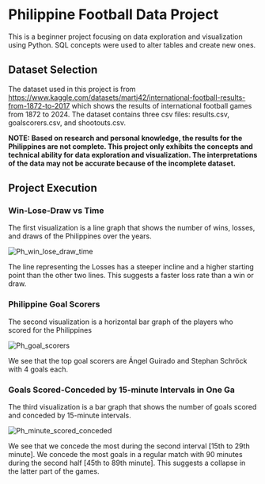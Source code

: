 # Philippine Football Data Project

This is a beginner project focusing on data exploration and visualization using Python. SQL concepts were used to alter tables and create new ones.

## Dataset Selection

The dataset used in this project is from https://www.kaggle.com/datasets/martj42/international-football-results-from-1872-to-2017 which shows the results of international football games from 1872 to 2024. The dataset contains three csv files: results.csv, goalscorers.csv, and shootouts.csv.

**NOTE: Based on research and personal knowledge, the results for the Philippines are not complete. This project only exhibits the concepts and technical ability for data exploration and visualization. The interpretations of the data may not be accurate because of the incomplete dataset.**

## Project Execution

### Win-Lose-Draw vs Time

The first visualization is a line graph that shows the number of wins, losses, and draws of the Philippines over the years.

![Ph_win_lose_draw_time](https://github.com/lemonjerome/Philippine_Football_Data_Project/assets/106641504/7f9b566f-7d5a-4d6f-946d-dcafd5b7b26a)

The line representing the Losses has a steeper incline and a higher starting point than the other two lines. This suggests a faster loss rate than a win or draw.

### Philippine Goal Scorers

The second visualization is a horizontal bar graph of the players who scored for the Philippines

![Ph_goal_scorers](https://github.com/lemonjerome/Philippine_Football_Data_Project/assets/106641504/e3b7f6e7-c07f-429c-9c52-0a710979c466)

We see that the top goal scorers are Ángel Guirado and Stephan Schröck with 4 goals each.

### Goals Scored-Conceded by 15-minute Intervals in One Ga

The third visualization is a bar graph that shows the number of goals scored and conceded by 15-minute intervals.

![Ph_minute_scored_conceded](https://github.com/lemonjerome/Philippine_Football_Data_Project/assets/106641504/0908babf-ccf4-497b-87fb-258c900a6602)

We see that we concede the most during the second interval [15th to 29th minute]. We concede the most goals in a regular match with 90 minutes during the second half [45th to 89th minute]. This suggests a collapse in the latter part of the games.
